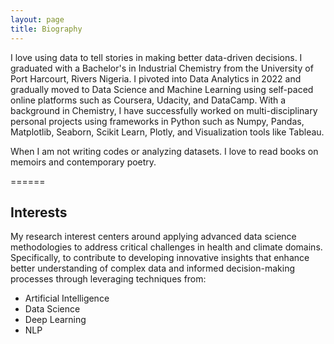 ```yaml
---
layout: page
title: Biography
---
```


<p>I love using data to tell stories in making better data-driven decisions. I graduated with a Bachelor's in Industrial Chemistry from the University of Port Harcourt, Rivers Nigeria. I pivoted into Data Analytics in 2022 and gradually moved to Data Science and Machine Learning using self-paced online platforms such as Coursera, Udacity, and DataCamp. With a background in Chemistry, I have successfully worked on multi-disciplinary personal projects using frameworks in Python such as Numpy, Pandas, Matplotlib, Seaborn, Scikit Learn, Plotly, and Visualization tools like Tableau. </p> 

<p>When I am not writing codes or analyzing datasets. I love to read books on memoirs and contemporary poetry. 

======


## Interests
My research interest centers around applying advanced data science methodologies to address critical challenges in health and climate domains. Specifically, to contribute to developing innovative insights that enhance better understanding of complex data and informed decision-making processes through leveraging techniques from:
* Artificial Intelligence
* Data Science
* Deep Learning
* NLP

